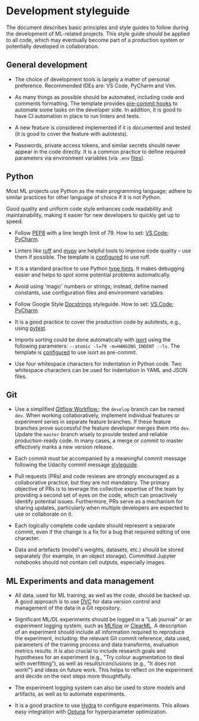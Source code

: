 # Development styleguide

The document describes basic principles and style guides to follow during the development of ML-related projects. This style guide should be applied to all code, which may eventually become part of a production system or potentially developed in collaboration.

## General development

* The choice of development tools is largely a matter of personal preference. Recommended IDEs are: VS Code, PyCharm and Vim.

* As many things as possible should be automated, including code and comments formatting. The template provides [pre-commit hooks](README.md#pre-commit-hooks) to automate some tasks on the developer side. In addition, it is good to have CI automation in place to run linters and tests.

* A new feature is considered implemented if it is documented and tested (it is good to cover the feature with autotests).

* Passwords, private access tokens, and similar secrets should never appear in the code directly. It is a common practice to define required parameters via environment variables (via `.env` [files](README.md#environment-variables)).


## Python

Most ML projects use Python as the main programming language; adhere to similar practices for other language of choice if it is not Python.

Good quality and uniform code style enhances code readability and maintainability, making it easier for new developers to quickly get up to speed.

* Follow [PEP8](https://peps.python.org/pep-0008/) with a line length limit of 79. How to set: [VS Code](https://code.visualstudio.com/docs/python/linting); [PyCharm](https://www.jetbrains.com/help/pycharm/tutorial-code-quality-assistance-tips-and-tricks.html).

* Linters like  [ruff](https://docs.astral.sh/ruff/) and [mypy](https://pypi.org/project/mypy/) are helpful tools to improve code quality – use them if possible. The template is [configured](README.md#pre-commit-hooks) to use ruff.

* It is a standard practice to use Python [type hints](https://docs.python.org/3/library/typing.html). It makes debugging easier and helps to spot some potential problems automatically.

* Avoid using 'magic' numbers or strings; instead, define named constants, use configuration files and environment variables.

* Follow Google Style [Docstrings](https://sphinxcontrib-napoleon.readthedocs.io/en/latest/example_google.html) styleguide. How to set: [VS Code](https://marketplace.visualstudio.com/items?itemName=njpwerner.autodocstring); [PyCharm](https://www.jetbrains.com/help/pycharm/settings-tools-python-integrated-tools.html).

* It is a good practice to cover the production code by autotests, e.g., using [pytest](https://pypi.org/project/pytest/).

* Imports sorting could be done automatically with [isort](https://pypi.org/project/isort/) using the following parameters: `--atomic -l=79 -m=HANGING_INDENT --ls`. The template is [configured](README.md#pre-commit-hooks) to use isort as pre-commit.

* Use four whitespace characters for indentation in Python code. Two whitespace characters can be used for indentation in YAML and JSON files.

## Git

* Use a simplified [Gitflow Workflow:](https://www.atlassian.com/git/tutorials/comparing-workflows/gitflow-workflow): the `develop` branch can be named `dev`. When working collaboratively, implement individual features or experiment series in separate feature branches. If these feature branches prove successful the feature developer merges them into `dev`. Update the `master` branch wisely to provide tested and reliable production-ready code. In many cases, a merge or commit to master effectively marks a new version release.

* Each commit must be accompanied by a meaningful commit message following the Udacity commit message [styleguide](http://udacity.github.io/git-styleguide/).

* Pull requests (PRs) and code reviews are strongly encouraged as a collaborative practice, but they are not mandatory. The primary objective of PRs is to leverage the collective expertise of the team by providing a second set of eyes on the code, which can proactively identify potential issues. Furthermore, PRs serve as a mechanism for sharing updates, particularly when multiple developers are expected to use or collaborate on it.

* Each logically complete code update should represent a separate commit, even if the change is a fix for a bug that required editing of one character.

* Data and artefacts (model's weights, datasets, etc.) should be stored separately (for example, in an object storage). Committed Jupyter notebooks should not contain cell outputs, especially images.

## ML Experiments and data management

* All data, used for ML training, as well as the code, should be backed up. A good approach is to use [DVC](https://dvc.org/doc) for data version control and management of the data in a Git repository.

* Significant ML/DL experiments should be logged in a "Lab journal" or an experiment logging system, such as [MLflow](https://mlflow.org/docs/latest/index.html) or [ClearML](https://clear.ml/docs/latest/docs/). A description of an experiment should include all information required to reproduce the experiment, including: the relevant Git commit reference, data used, parameters of the training process and data transforms, evaluation metrics results. It is also crucial to include research goals and hypotheses for an experiment (e.g., "Try colour augmentation to deal with overfitting"), as well as results/conclusions (e.g., "It does not work!") and ideas on future work. This helps to reflect on the experiment and decide on the next steps more thoughtfully.

* The experiment logging system can also be used to store models and artifacts, as well as to automate experiments.

* It is a good practice to use [Hydra](https://hydra.cc/docs/intro/) to configure experiments. This allows easy integration with [Optuna](https://optuna.readthedocs.io/en/stable/index.html) for hyperparameter optimization.